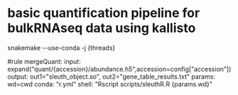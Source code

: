 # basic quantification pipeline for bulkRNAseq data using kallisto

snakemake --use-conda -j {threads} 

#rule mergeQuant:
    input:
        expand("quant/{accession}/abundance.h5",accession=config["accession"])
    output:
       out1="sleuth_object.so",
     out2="gene_table_results.txt"
    params:
      wd=cwd
    conda:
      "r.yml"
    shell:
      "Rscript scripts/sleuthR.R {params.wd}"

